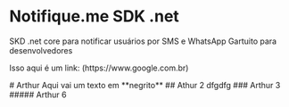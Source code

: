 # Notifique.me SDK .net
<p>SKD .net core para notificar usuários por SMS e WhatsApp Gartuito para desenvolvedores</p>
<p>Isso aqui é um link: (https://www.google.com.br)</p>
# Arthur
Aqui vai um texto em **negrito**
## Athur 2
dfgdfg
### Arthur 3
##### Arthur 6



